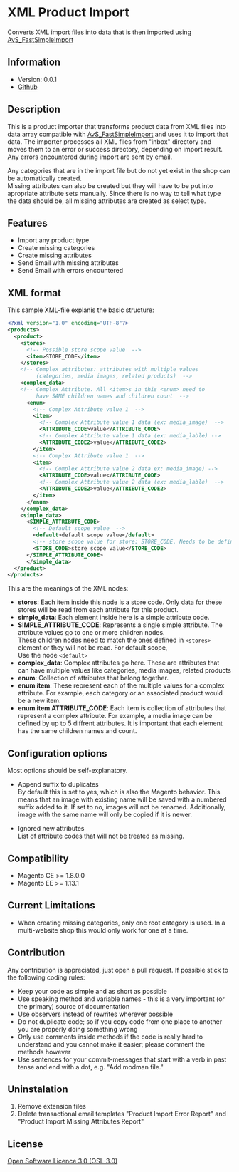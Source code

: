 XML Product Import
==============
Converts XML import files into data that is then imported using [AvS\_FastSimpleImport](https://github.com/avstudnitz/AvS_FastSimpleImport)

Information
-----------
- Version: 0.0.1
- [Github](https://github.com/code4business/xmlimport)

Description
-----------
This is a product importer that transforms product data from XML files into data array compatible with [AvS\_FastSimpleImport](https://github.com/avstudnitz/AvS_FastSimpleImport)
and uses it to import that data. The importer processes all XML files from "inbox" directory and moves them to an error or success directory, depending on import result. Any errors
encountered during import are sent by email.  

Any categories that are in the import file but do not yet exist in the shop can be automatically created.  
Missing attributes can also be created but they will have to be put into apropriate attribute sets manually. Since there is no way to tell what type the data 
should be, all missing attributes are created as select type.

Features
--------
- Import any product type
- Create missing categories
- Create missing attributes
- Send Email with missing attributes
- Send Email with errors encountered

XML format
----------
This sample XML-file explanis the basic structure:
```xml
<?xml version="1.0" encoding="UTF-8"?>
<products>
  <product>  
    <stores>
      <!-- Possible store scope value  -->
      <item>STORE_CODE</item>
    </stores>
    <!-- Complex attributes: attributes with multiple values 
         (categories, media images, related products)  -->
    <complex_data>
    <!-- Complex Attribute. All <item>s in this <enum> need to 
         have SAME children names and children count  -->
      <enum>
        <!-- Complex Attribute value 1  -->
        <item>
          <!-- Complex Attribute value 1 data (ex: media_image)  -->
          <ATTRIBUTE_CODE>value</ATTRIBUTE_CODE>
          <!-- Complex Attribute value 1 data (ex: media_lable) -->
          <ATTRIBUTE_CODE2>value</ATTRIBUTE_CODE2>
        </item>
        <!-- Complex Attribute value 1  -->
        <item>
          <!-- Complex Attribute value 2 data ex: media_image) -->
          <ATTRIBUTE_CODE>value</ATTRIBUTE_CODE>
          <!-- Complex Attribute value 2 data (ex: media_lable)  -->
          <ATTRIBUTE_CODE2>value</ATTRIBUTE_CODE2>
        </item>
      </enum>
    </complex_data>
    <simple_data>
      <SIMPLE_ATTRIBUTE_CODE>
        <!-- Default scope value  -->
        <default>default scope value</default>
        <!-- store scope value for store: STORE_CODE. Needs to be defined in <stores>  -->
        <STORE_CODE>store scope value</STORE_CODE>
      </SIMPLE_ATTRIBUTE_CODE>
      </simple_data>
  </product>
</products>
```

This are the meanings of the XML nodes:  
- **stores**: Each item inside this node is a store code. Only data for these stores will be read from each attribute for this product.  
- **simple_data**: Each element inside here is a simple attribute code.  
- **SIMPLE\_ATTRIBUTE\_CODE**: Represents a single simple attribute. The attribute values go to one or more children nodes.  
These children nodes need to match the ones defined in `<stores>` element or they will not be read. For default scope,  
Use the node `<default>`  
- **complex_data**: Complex attributes go here. These are attributes that can have multiple values like categories, media images, related products  
- **enum**: Collection of attributes that belong together.  
- **enum item**: These represent each of the multiple values for a complex attribute. For example, each category or an associated product would be a new item.  
- **enum item ATTRIBUTE_CODE**: Each item is collection of attributes that represent a complex attribute. For example, a media image can be defined by up to 
5 diffrent attributes. It is important that each <item> element has the same children names and count.  


Configuration options
---------------------
Most options should be self-explanatory. 

- Append suffix to duplicates   
By default this is set to yes, which is also the Magento behavior. This means that an image with existing name will be saved with a numbered suffix added to it.
If set to no, images will not be renamed. Additionally, image with the same name will only be copied if it is newer.

- Ignored new attributes  
List of attribute codes that will not be treated as missing.

Compatibility
-------------
- Magento CE >= 1.8.0.0
- Magento EE >= 1.13.1

Current Limitations
-------------------
- When creating missing categories, only one root category is used. In a multi-website shop this would only work for one at a time.  

Contribution
------------
Any contribution is appreciated, just open a pull request. If possible stick to the following coding rules:

- Keep your code as simple and as short as possible
- Use speaking method and variable names - this is a very important (or the primary) source of documentation
- Use observers instead of rewrites wherever possible
- Do not duplicate code; so if you copy code from one place to another you are properly doing something wrong
- Only use comments inside methods if the code is really hard to understand and you cannot make it easier; please comment the methods however
- Use sentences for your commit-messages that start with a verb in past tense and end with a dot, e.g. "Add modman file."



Uninstalation
-------------
1. Remove extension files
2. Delete transactional email templates "Product Import Error Report" and "Product Import Missing Attributes Report"

License
-------
[Open Software Licence 3.0 (OSL-3.0)](http://opensource.org/licenses/osl-3.0.php)
